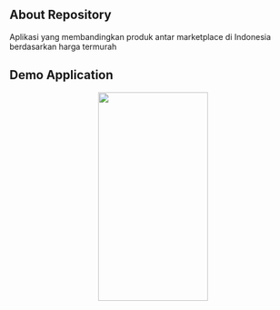 ## About Repository
Aplikasi yang membandingkan produk antar marketplace di Indonesia berdasarkan harga termurah

## Demo Application
<p align="center">
  <img src="https://github.com/adityaikhbalm/PerbandinganHarga/blob/master/2020_01_07_06_34_39.gif" width="193" height="367">
</p>
